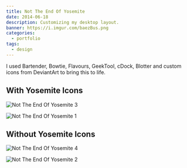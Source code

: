 ```yaml
---
title: Not The End Of Yosemite
date: 2014-06-18
description: Customizing my desktop layout.
banner: https://i.imgur.com/baezBus.png
categories:
  - portfolio
tags:
  - design
---
```


I used Bartender, Bowtie, Flavours, GeekTool, cDock, Blotter and custom icons from DeviantArt to bring this to life.

## With Yosemite Icons

![Not The End Of Yosemite 3](https://i.imgur.com/Yw46I02.png)

![Not The End Of Yosemite 1](https://i.imgur.com/odZKR6a.png)

## Without Yosemite Icons

![Not The End Of Yosemite 4](https://i.imgur.com/baezBus.png)

![Not The End Of Yosemite 2](https://i.imgur.com/g1DAhvH.png)
